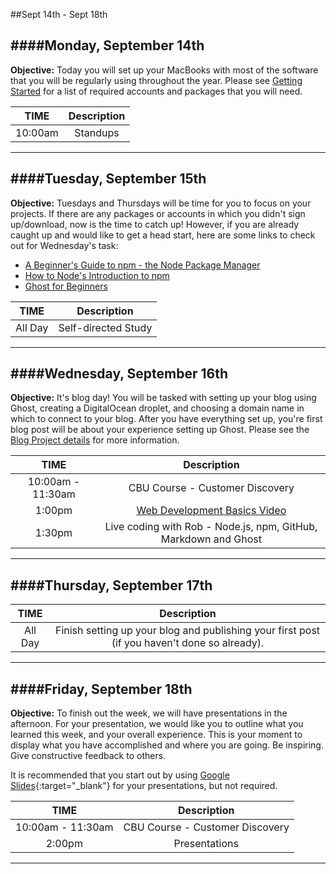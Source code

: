 ##Sept 14th - Sept 18th

####Monday, September 14th
---
**Objective:** Today you will set up your MacBooks with most of the software that you will be regularly using throughout the year. Please see [Getting Started](../../Projects/1-Getting-Started) for a list of required accounts and packages that you will need.

|TIME| Description|
|:---:|:---:|
|10:00am|Standups|
---

####Tuesday, September 15th
---
**Objective:** Tuesdays and Thursdays will be time for you to focus on your projects.  If there are any packages or accounts in which you didn't sign up/download, now is the time to catch up!  However, if you are already caught up and would like to get a head start, here are some links to check out for Wednesday's task:

- [A Beginner's Guide to npm - the Node Package Manager](http://www.sitepoint.com/beginners-guide-node-package-manager/)
- [How to Node's Introduction to npm](http://howtonode.org/introduction-to-npm)
- [Ghost for Beginners](https://www.ghostforbeginners.com/)

|TIME| Description|
|:---:|:---:|
|All Day|Self-directed Study|
---

####Wednesday, September 16th
---
**Objective:** It's blog day!  You will be tasked with setting up your blog using Ghost, creating a DigitalOcean droplet, and choosing a domain name in which to connect to your blog.  After you have everything set up, you're first blog post will be about your experience setting up Ghost.  Please see the [Blog Project details](../../Projects/2-Blog) for more information.

|TIME| Description|
|:---:|:---:|
|10:00am - 11:30am|CBU Course - Customer Discovery|
|1:00pm|[Web Development Basics Video](https://www.youtube.com/watch?v=pB0WvcxTbCA)|
|1:30pm|Live coding with Rob - Node.js, npm, GitHub, Markdown and Ghost|
---

####Thursday, September 17th
---
|TIME| Description|
|:---:|:---:|
|All Day|Finish setting up your blog and publishing your first post (if you haven't done so already).|
---

####Friday, September 18th
---
**Objective:** To finish out the week, we will have presentations in the afternoon.  For your presentation, we would like you to outline what you learned this week, and your overall experience.  This is your moment to display what you have accomplished and where you are going.  Be inspiring.  Give constructive feedback to others.

It is recommended that you start out by using [Google Slides](https://www.google.ca/slides/about/){:target="_blank"} for your presentations, but not required.

|TIME| Description|
|:---:|:---:|
|10:00am - 11:30am|CBU Course - Customer Discovery|
|2:00pm|Presentations|
---
